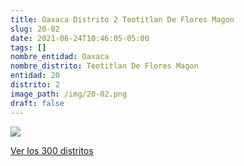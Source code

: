 ```yaml
---
title: Oaxaca Distrito 2 Teotitlan De Flores Magon
slug: 20-02
date: 2021-06-24T10:46:05-05:00
tags: []
nombre_entidad: Oaxaca
nombre_distrito: Teotitlan De Flores Magon
entidad: 20
distrito: 2
image_path: /img/20-02.png
draft: false
---
```


![](/img/20-02.png)

[Ver los 300 distritos](/docs/elecciones-2021)
